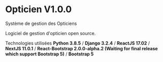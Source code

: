 # Opticien V1.0.0
Système de gestion des Opticiens

Logiciel de gestion d'opticien open source.


Technologies utilisées **Python 3.8.5** / **Django 3.2.4** / **ReactJS 17.02** / **NextJS 11.0.1** / **React-Bootstrap 2.0.0-alpha.2 (Waiting for final release which support Bootstrap 5)** / **Bootstrap 5**
